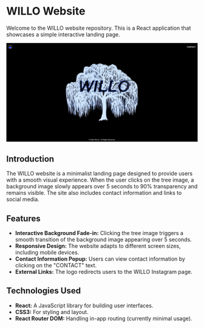 # WILLO Website

Welcome to the WILLO website repository. This is a React application that showcases a simple interactive landing page.

![WILLO Website Screenshot](./public/willo_website.png)

## Introduction

The WILLO website is a minimalist landing page designed to provide users with a smooth visual experience. When the user clicks on the tree image, a background image slowly appears over 5 seconds to 90% transparency and remains visible. The site also includes contact information and links to social media.

## Features

- **Interactive Background Fade-in:** Clicking the tree image triggers a smooth transition of the background image appearing over 5 seconds.
- **Responsive Design:** The website adapts to different screen sizes, including mobile devices.
- **Contact Information Popup:** Users can view contact information by clicking on the "CONTACT" text.
- **External Links:** The logo redirects users to the WILLO Instagram page.


## Technologies Used

- **React:** A JavaScript library for building user interfaces.
- **CSS3:** For styling and layout.
- **React Router DOM:** Handling in-app routing (currently minimal usage).


